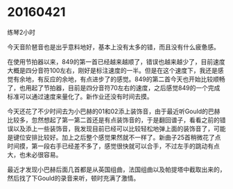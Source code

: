 # 20160421

练琴2小时

今天音阶琶音也是出乎意料地好，基本上没有太多的错，而且没有什么疲惫感。

在使用节拍器以来，849的第一首已经越来越顺了，错误也越来越少了，目前速度大概是四分音符100左右，刚好是标注速度的一半。但是在这个速度下，我还是感觉有余地，有反应的余地，有点进步了的感觉。849的第二首今天也开始比较顺畅了，也用起了节拍器，目前是四分音符70左右的速度，之后感觉849的一个完成标准可以通过速度来量化了。新作业还没有时间去摸。

今天还花了不少时间去为小巴赫的01和02添上装饰音，由于最近听Gould的巴赫比较多，忽然想起了第一第二首还是有点装饰音的，于是翻回谱子，看看之前的错误以及添上一些装饰音，我发现目前已经可以比较轻松地弹上面的装饰音了，可能是键位安排比较好。加上之后整个感觉果然就不一样了。新曲子25首稍微花了点时间摸，第一段右手已经差不多了，感觉很快就可以合手，不过左手的跳动有点大，也未必很容易。

最近才发现小巴赫后面几首都是从英国组曲，法国组曲以及帕提塔中截取出来的，然后找了下Gould的录音来听，顿时充满了激情。